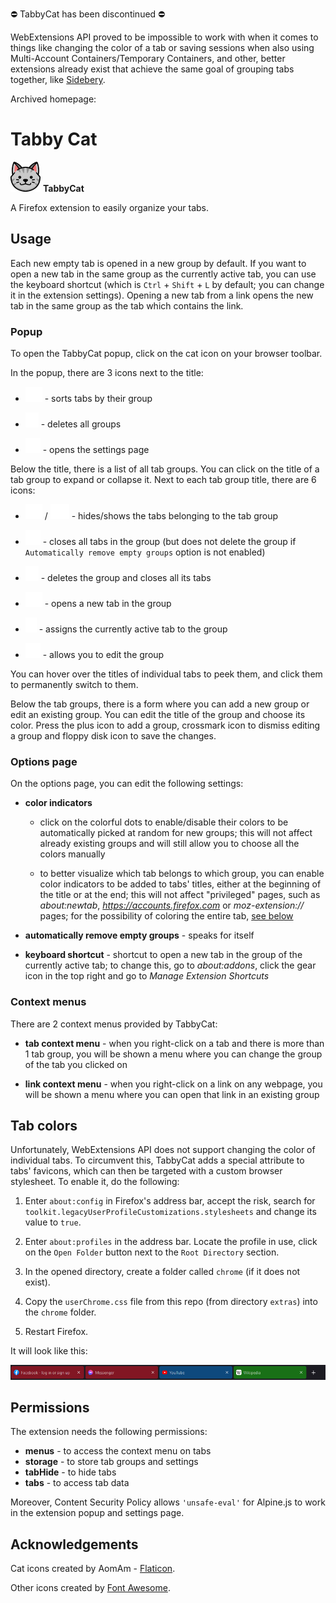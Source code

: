 ⛔ TabbyCat has been discontinued ⛔

WebExtensions API proved to be impossible to work with when it comes to things like changing the color of a tab or saving sessions when also using Multi-Account Containers/Temporary Containers, and other, better extensions already exist that achieve the same goal of grouping tabs together, like [Sidebery](https://addons.mozilla.org/en-US/firefox/addon/sidebery).

Archived homepage:

# Tabby Cat

![](./src/icons/icon-48.png) **TabbyCat**

A Firefox extension to easily organize your tabs.

## Usage

Each new empty tab is opened in a new group by default. If you want to open a new tab in the same group as the currently active tab, you can use the keyboard shortcut (which is `Ctrl` + `Shift` + `L` by default; you can change it in the extension settings). Opening a new tab from a link opens the new tab in the same group as the tab which contains the link.

### Popup

To open the TabbyCat popup, click on the cat icon on your browser toolbar.

In the popup, there are 3 icons next to the title:

- ![sort](./src/icons/fa-icons/arrow-down-wide-short-solid.svg) - sorts tabs by their group

- ![trash](./src/icons/fa-icons/trash-solid.svg) - deletes all groups

- ![gear](./src/icons/fa-icons/gear-solid.svg) - opens the settings page

Below the title, there is a list of all tab groups. You can click on the title of a tab group to expand or collapse it. Next to each tab group title, there are 6 icons:

- ![eye](./src/icons/fa-icons/eye-solid.svg) / ![eye slashed](./src/icons/fa-icons/eye-slash-solid.svg) - hides/shows the tabs belonging to the tab group

- ![crossmark](./src/icons/fa-icons/circle-xmark-solid.svg) - closes all tabs in the group (but does not delete the group if `Automatically remove empty groups` option is not enabled)

- ![trash](./src/icons/fa-icons/trash-solid.svg) - deletes the group and closes all its tabs

- ![folder](./src/icons/fa-icons/folder-open-solid.svg) - opens a new tab in the group

- ![bookmark](./src/icons/fa-icons/bookmark-solid.svg) - assigns the currently active tab to the group

- ![pencil](./src/icons/fa-icons/pencil-solid.svg) - allows you to edit the group

You can hover over the titles of individual tabs to peek them, and click them to permanently switch to them.

Below the tab groups, there is a form where you can add a new group or edit an existing group. You can edit the title of the group and choose its color. Press the plus icon to add a group, crossmark icon to dismiss editing a group and floppy disk icon to save the changes.

### Options page

On the options page, you can edit the following settings:

- **color indicators**

  - click on the colorful dots to enable/disable their colors to be automatically picked at random for new groups; this will not affect already existing groups and will still allow you to choose all the colors manually

  - to better visualize which tab belongs to which group, you can enable color indicators to be added to tabs' titles, either at the beginning of the title or at the end; this will not affect "privileged" pages, such as _about:newtab_, *https://accounts.firefox.com* or _moz-extension://_ pages; for the possibility of coloring the entire tab, [see below](#tab-colors)

- **automatically remove empty groups** - speaks for itself

- **keyboard shortcut** - shortcut to open a new tab in the group of the currently active tab; to change this, go to _about:addons_, click the gear icon in the top right and go to _Manage Extension Shortcuts_

### Context menus

There are 2 context menus provided by TabbyCat:

- **tab context menu** - when you right-click on a tab and there is more than 1 tab group, you will be shown a menu where you can change the group of the tab you clicked on

- **link context menu** - when you right-click on a link on any webpage, you will be shown a menu where you can open that link in an existing group

## Tab colors

Unfortunately, WebExtensions API does not support changing the color of individual tabs. To circumvent this, TabbyCat adds a special attribute to tabs' favicons, which can then be targeted with a custom browser stylesheet. To enable it, do the following:

1. Enter `about:config` in Firefox's address bar, accept the risk, search for `toolkit.legacyUserProfileCustomizations.stylesheets` and change its value to `true`.

2. Enter `about:profiles` in the address bar. Locate the profile in use, click on the `Open Folder` button next to the `Root Directory` section.

3. In the opened directory, create a folder called `chrome` (if it does not exist).

4. Copy the `userChrome.css` file from this repo (from directory `extras`) into the `chrome` folder.

5. Restart Firefox.

It will look like this:

![colored tabs](./docs/color-indicators.png)

## Permissions

The extension needs the following permissions:

- **menus** - to access the context menu on tabs
- **storage** - to store tab groups and settings
- **tabHide** - to hide tabs
- **tabs** - to access tab data

Moreover, Content Security Policy allows `'unsafe-eval'` for Alpine.js to work in the extension popup and settings page.

## Acknowledgements

Cat icons created by AomAm - [Flaticon](https://www.flaticon.com).

Other icons created by [Font Awesome](https://fontawesome.com).
